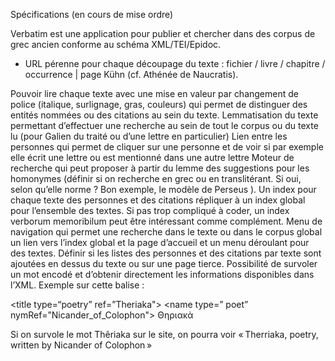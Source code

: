 Spécifications (en cours de mise ordre)

Verbatim est une application pour publier et chercher dans des corpus de grec ancien conforme au schéma XML/TEI/Epidoc.

* URL pérenne pour chaque découpage du texte : fichier / livre / chapitre / occurrence | page Kühn (cf. Athénée de Naucratis).


Pouvoir lire chaque texte avec une mise en valeur par changement de police (italique, surlignage, gras, couleurs) qui permet de distinguer des entités nommées ou des citations au sein du texte.
    Lemmatisation du texte permettant d’effectuer une recherche au sein de tout le corpus ou du texte lu (pour Galien du traité ou d’une lettre en particulier)
    Lien entre les personnes qui permet de cliquer sur une personne et de voir si par exemple elle écrit une lettre ou est mentionné dans une autre lettre
    Moteur de recherche qui peut proposer à partir du lemme des suggestions pour les homonymes (définir si on recherche en grec ou en translitérant. Si oui, selon qu’elle norme ? Bon exemple, le modèle de Perseus ).
    Un index pour chaque texte des personnes et des citations répliquer à un index global pour l’ensemble des textes. Si pas trop compliqué à coder, un index verborum memoribilum peut être intéressant comme complément.
    Menu de navigation qui permet une recherche dans le texte ou dans le corpus global un lien vers l’index global et la page d’accueil et un menu déroulant pour des textes. Définir si les listes des personnes et des citations par texte sont ajoutées en dessus du texte ou sur une page tierce.
    Possibilité de survoler un mot encodé et d’obtenir directement les informations disponibles dans l’XML. Exemple sur cette balise :

<bibl> <title type=“poetry” ref=”Theriaka"></title> <author> <name type=” poet” nymRef=”Nicander_of_Colophon"> </name> </author> Θηριακὰ </bibl>

Si on survole le mot Thêriaka sur le site, on pourra voir « Therriaka, poetry, written by Nicander of Colophon »
